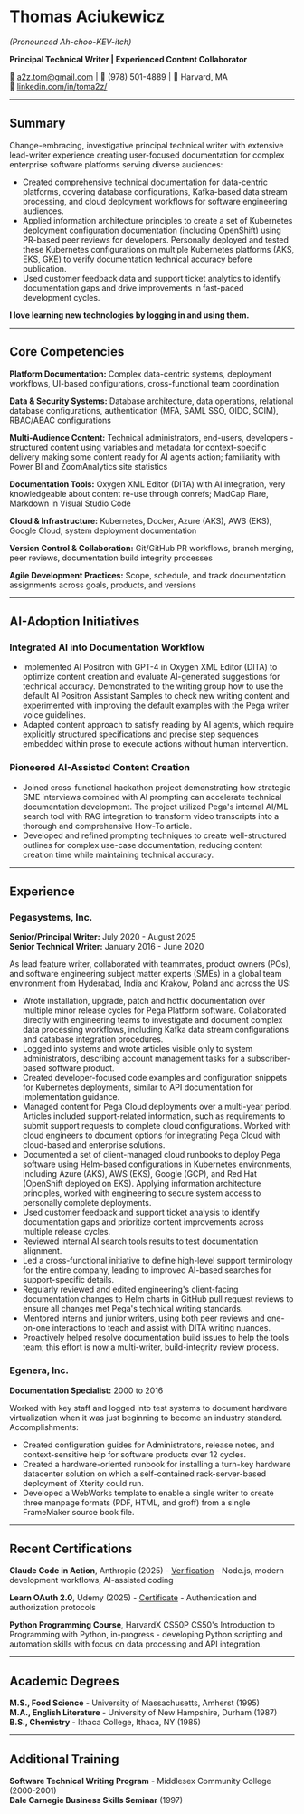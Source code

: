 # Thomas Aciukewicz
*(Pronounced Ah-choo-KEV-itch)*

**Principal Technical Writer | Experienced Content Collaborator**

📧 a2z.tom@gmail.com | 📱 (978) 501-4889 | 📍 Harvard, MA  
🔗 [linkedin.com/in/toma2z/](https://linkedin.com/in/toma2z/)

---

## Summary

Change-embracing, investigative principal technical writer with extensive lead-writer experience creating user-focused documentation for complex enterprise software platforms serving diverse audiences:

- Created comprehensive technical documentation for data-centric platforms, covering database configurations, Kafka-based data stream processing, and cloud deployment workflows for software engineering audiences.
- Applied information architecture principles to create a set of Kubernetes deployment configuration documentation (including OpenShift) using PR-based peer reviews for developers. Personally deployed and tested these Kubernetes configurations on multiple Kubernetes platforms (AKS, EKS, GKE) to verify documentation technical accuracy before publication.
- Used customer feedback data and support ticket analytics to identify documentation gaps and drive improvements in fast-paced development cycles.

**I love learning new technologies by logging in and using them.**

---

## Core Competencies

**Platform Documentation:** Complex data-centric systems, deployment workflows, UI-based configurations, cross-functional team coordination

**Data & Security Systems:** Database architecture, data operations, relational database configurations, authentication (MFA, SAML SSO, OIDC, SCIM), RBAC/ABAC configurations

**Multi-Audience Content:** Technical administrators, end-users, developers - structured content using variables and metadata for context-specific delivery making some content ready for AI agents action; familiarity with Power BI and ZoomAnalytics site statistics

**Documentation Tools:** Oxygen XML Editor (DITA) with AI integration, very knowledgeable about content re-use through conrefs; MadCap Flare, Markdown in Visual Studio Code

**Cloud & Infrastructure:** Kubernetes, Docker, Azure (AKS), AWS (EKS), Google Cloud, system deployment documentation

**Version Control & Collaboration:** Git/GitHub PR workflows, branch merging, peer reviews, documentation build integrity processes

**Agile Development Practices:** Scope, schedule, and track documentation assignments across goals, products, and versions

---

## AI-Adoption Initiatives

### Integrated AI into Documentation Workflow

- Implemented AI Positron with GPT-4 in Oxygen XML Editor (DITA) to optimize content creation and evaluate AI-generated suggestions for technical accuracy. Demonstrated to the writing group how to use the default AI Positron Assistant Samples to check new writing content and experimented with improving the default examples with the Pega writer voice guidelines.
- Adapted content approach to satisfy reading by AI agents, which require explicitly structured specifications and precise step sequences embedded within prose to execute actions without human intervention.

### Pioneered AI-Assisted Content Creation

- Joined cross-functional hackathon project demonstrating how strategic SME interviews combined with AI prompting can accelerate technical documentation development. The project utilized Pega's internal AI/ML search tool with RAG integration to transform video transcripts into a thorough and comprehensive How-To article.
- Developed and refined prompting techniques to create well-structured outlines for complex use-case documentation, reducing content creation time while maintaining technical accuracy.

---

## Experience

### Pegasystems, Inc.

**Senior/Principal Writer:** July 2020 - August 2025  
**Senior Technical Writer:** January 2016 - June 2020

As lead feature writer, collaborated with teammates, product owners (POs), and software engineering subject matter experts (SMEs) in a global team environment from Hyderabad, India and Krakow, Poland and across the US:

- Wrote installation, upgrade, patch and hotfix documentation over multiple minor release cycles for Pega Platform software. Collaborated directly with engineering teams to investigate and document complex data processing workflows, including Kafka data stream configurations and database integration procedures.
- Logged into systems and wrote articles visible only to system administrators, describing account management tasks for a subscriber-based software product.
- Created developer-focused code examples and configuration snippets for Kubernetes deployments, similar to API documentation for implementation guidance.
- Managed content for Pega Cloud deployments over a multi-year period. Articles included support-related information, such as requirements to submit support requests to complete cloud configurations. Worked with cloud engineers to document options for integrating Pega Cloud with cloud-based and enterprise solutions.
- Documented a set of client-managed cloud runbooks to deploy Pega software using Helm-based configurations in Kubernetes environments, including Azure (AKS), AWS (EKS), Google (GCP), and Red Hat (OpenShift deployed on EKS). Applying information architecture principles, worked with engineering to secure system access to personally complete deployments.
- Used customer feedback and support ticket analysis to identify documentation gaps and prioritize content improvements across multiple release cycles.
- Reviewed internal AI search tools results to test documentation alignment.
- Led a cross-functional initiative to define high-level support terminology for the entire company, leading to improved AI-based searches for support-specific details.
- Regularly reviewed and edited engineering's client-facing documentation changes to Helm charts in GitHub pull request reviews to ensure all changes met Pega's technical writing standards.
- Mentored interns and junior writers, using both peer reviews and one-on-one interactions to teach and assist with DITA writing nuances.
- Proactively helped resolve documentation build issues to help the tools team; this effort is now a multi-writer, build-integrity review process.

### Egenera, Inc.

**Documentation Specialist:** 2000 to 2016

Worked with key staff and logged into test systems to document hardware virtualization when it was just beginning to become an industry standard. Accomplishments:

- Created configuration guides for Administrators, release notes, and context-sensitive help for software products over 12 cycles.
- Created a hardware-oriented runbook for installing a turn-key hardware datacenter solution on which a self-contained rack-server-based deployment of Xterity could run.
- Developed a WebWorks template to enable a single writer to create three manpage formats (PDF, HTML, and groff) from a single FrameMaker source book file.

---

## Recent Certifications

**Claude Code in Action**, Anthropic (2025) - [Verification](https://verify.skilljar.com/c/85m3vt6a6he9) - Node.js, modern development workflows, AI-assisted coding

**Learn OAuth 2.0**, Udemy (2025) - [Certificate](https://www.udemy.com/share/10223M3@6136TThR8PDraZtohAo2aDx2q-GM2pFoQDXkXeoKaB660enPHBF2IzS00dfRkr1e_A==/) - Authentication and authorization protocols

**Python Programming Course**, HarvardX CS50P CS50's Introduction to Programming with Python, in-progress - developing Python scripting and automation skills with focus on data processing and API integration.

---

## Academic Degrees

**M.S., Food Science** - University of Massachusetts, Amherst (1995)  
**M.A., English Literature** - University of New Hampshire, Durham (1987)  
**B.S., Chemistry** - Ithaca College, Ithaca, NY (1985)

---

## Additional Training

**Software Technical Writing Program** - Middlesex Community College (2000-2001)  
**Dale Carnegie Business Skills Seminar** (1997)